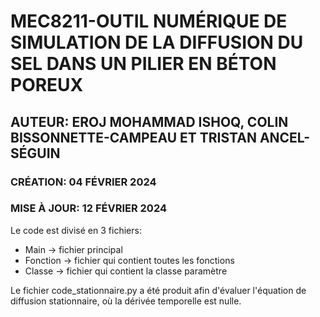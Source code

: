 # MEC8211-OUTIL NUMÉRIQUE DE SIMULATION DE LA DIFFUSION DU SEL DANS UN PILIER EN BÉTON POREUX

## AUTEUR: EROJ MOHAMMAD ISHOQ, COLIN BISSONNETTE-CAMPEAU ET TRISTAN ANCEL-SÉGUIN
### CRÉATION: 04 FÉVRIER 2024
### MISE À JOUR: 12 FÉVRIER 2024


Le code est divisé en 3 fichiers:
 - Main -> fichier principal
 - Fonction -> fichier qui contient toutes les fonctions
 - Classe -> fichier qui contient la classe paramètre

Le fichier code_stationnaire.py a été produit afin d'évaluer l'équation de diffusion stationnaire, où la dérivée temporelle est nulle.





